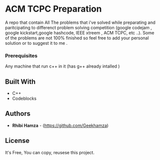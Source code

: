 # ACM TCPC Preparation
A repo that contain All The problems that i've solved while preparating and paritcipating to differenct problem solving competition 
(google codejam , google kickstart,google hashcode, IEEE xtreem , ACM TCPC, etc ..).
Some of the problems are not 100% finished so feel free to add your personal solution or to suggest it to me .

### Prerequisites

Any machine that run c++ in it (has g++ already intalled )

## Built With

* C++
* Codeblocks

## Authors

* **Rhibi Hamza** - (https://github.com/Geekhamza)

## License

It's Free, You can copy, reusese this project.

